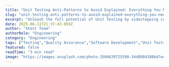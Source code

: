 ```yaml
---
title: "Unit Testing Anti-Patterns to Avoid Explained: Everything You Need to Know"
slug: "unit-testing-anti-patterns-to-avoid-explained-everything-you-need-to-know"
excerpt: "Unleash the full potential of Unit Testing by sidestepping common pitfalls. Discover the top Unit Testing Anti-Patterns to avoid, ensuring your development process is efficient, resilient and bug-free. Unlock the secret to flawless code now!"
date: 2025-06-11T21:37:43.693Z
author: "Xtest Team"
authorRole: "Engineering"
category: "Engineering"
tags: ["Testing","Quality Assurance","Software Development","Unit Tests","TDD"]
featured: false
readTime: "3 min read"
image: "https://images.unsplash.com/photo-1504639725590-34d0984388bd?w=1200&h=600&fit=crop"
---
```



